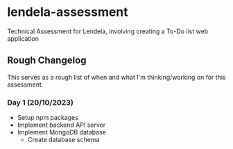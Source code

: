 # lendela-assessment
Technical Assessment for Lendela, involving creating a To-Do list web application


## Rough Changelog
This serves as a rough list of when and what I'm thinking/working on for this assessment.
### Day 1 (20/10/2023)
- Setup npm packages
- Implement backend API server
- Implement MongoDB database
  - Create database schema